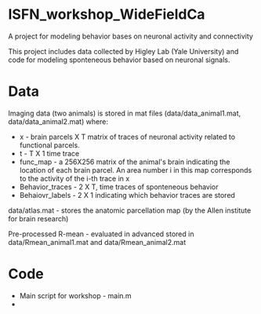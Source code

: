 # ISFN_workshop_WideFieldCa
A project for modeling behavior bases on neuronal activity and connectivity

This project includes data collected by Higley Lab (Yale University) and code for modeling sponteneous behavior based on neuronal signals.

# Data 
Imaging data (two animals) is stored in mat files (data/data_animal1.mat, data/data_animal2.mat) where:
* x - brain parcels X T matrix of traces of neuronal activity related to functional parcels. 
* t - T X 1 time trace
* func_map - a 256X256 matrix of the animal's brain indicating the location of each brain parcel. An area number i in this map corresponds to the activity of the i-th trace in x
* Behavior_traces - 2 X T, time traces of sponteneous behavior 
* Behaiovr_labels - 2 X 1 indicating which behavior traces are stored 

data/atlas.mat - stores the anatomic parcellation map (by the Allen institute for brain research)

Pre-processed R-mean - evaluated in advanced stored in data/Rmean_animal1.mat and data/Rmean_animal2.mat

# Code
* Main script for workshop - main.m
* 
